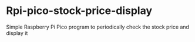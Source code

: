 # Rpi-pico-stock-price-display
Simple Raspberry Pi Pico program to periodically check the stock price and display it
